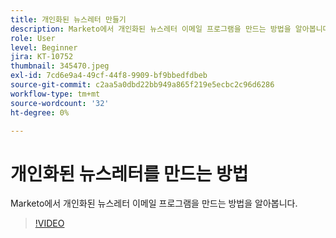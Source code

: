 ```yaml
---
title: 개인화된 뉴스레터 만들기
description: Marketo에서 개인화된 뉴스레터 이메일 프로그램을 만드는 방법을 알아봅니다.
role: User
level: Beginner
jira: KT-10752
thumbnail: 345470.jpeg
exl-id: 7cd6e9a4-49cf-44f8-9909-bf9bbedfdbeb
source-git-commit: c2aa5a0dbd22bb949a865f219e5ecbc2c96d6286
workflow-type: tm+mt
source-wordcount: '32'
ht-degree: 0%

---
```


# 개인화된 뉴스레터를 만드는 방법

Marketo에서 개인화된 뉴스레터 이메일 프로그램을 만드는 방법을 알아봅니다.

>[!VIDEO](https://video.tv.adobe.com/v/345470/?quality=12&learn=on)
